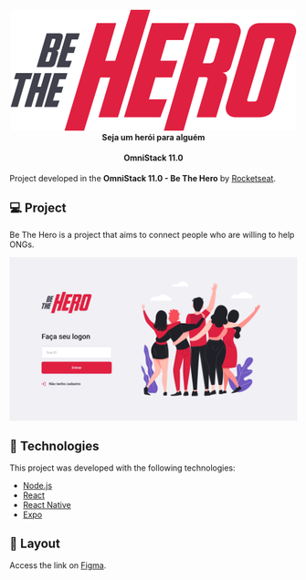 
<h4 align="center">
<img src="./frontend/src/assets/logo.svg"/>
<br>Seja um herói para alguém
</h4>

<h4 align="center"> 
	OmniStack 11.0
</h4> 

Project developed in the **OmniStack 11.0 - Be The Hero** by [Rocketseat](https://github.com/Rocketseat).

## 💻 Project

Be The Hero is a project that aims to connect people who are willing to help ONGs.

<img src="./frontend/src/assets/Login.png"/>

## :rocket: Technologies

This project was developed with the following technologies:

- [Node.js](https://nodejs.org/en/) 
- [React](https://reactjs.org)
- [React Native](https://facebook.github.io/react-native/)
- [Expo](https://expo.io/)

## 🔖 Layout

Access the link on [Figma](https://www.figma.com/file/2C2yvw7jsCOGmaNUDftX9n/Be-The-Hero---OmniStack-11?node-id=0%3A1).
